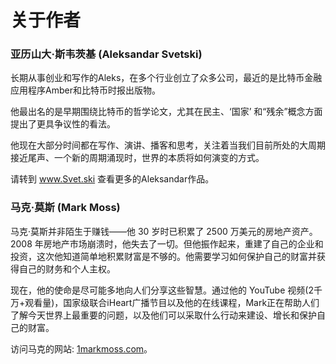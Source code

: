 # 关于作者

### 亚历山大·斯韦茨基 (Aleksandar Svetski)

长期从事创业和写作的Aleks，在多个行业创立了众多公司，最近的是比特币金融应用程序Amber和比特币时报出版物。

他最出名的是早期围绕比特币的哲学论文，尤其在民主、‘国家’ 和“残余”概念方面提出了更具争议性的看法。

他现在大部分时间都在写作、演讲、播客和思考，关注着当我们目前所处的大周期接近尾声、一个新的周期涌现时，世界的本质将如何演变的方式。

请转到 www.Svet.ski 查看更多的Aleksandar作品。



### 马克·莫斯 (Mark Moss)

马克·莫斯并非陌生于赚钱——他 30 岁时已积累了 2500 万美元的房地产资产。2008 年房地产市场崩溃时，他失去了一切。但他振作起来，重建了自己的企业和投资，这次他知道简单地积累财富是不够的。他需要学习如何保护自己的财富并获得自己的财务和个人主权。

现在，他的使命是尽可能多地向人们分享这些智慧。通过他的 YouTube 视频(2千万+观看量)，国家级联合iHeart广播节目以及他的在线课程，Mark正在帮助人们了解今天世界上最重要的问题，以及他们可以采取什么行动来建设、增长和保护自己的财富。

访问马克的网站: [1markmoss.com](https://1markmoss.com)。